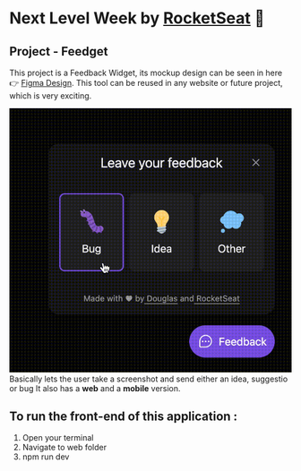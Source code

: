 # Next Level Week by [RocketSeat](https://rocketseat.com.br) :rocket:
## Project - Feedget

This project is a Feedback Widget, its mockup design can be seen in here :point_right: [Figma Design](https://www.figma.com/file/bRYpJrJbGPzB8pLeo3RJyR/Feedback-Widget-(Community)). This tool can be reused in any website or future project, which is very exciting. 

![Feedget](https://github.com/douglasvinicio/nlw-feedget/blob/master/web/src/assets/feedget.gif "Feedget")
Basically lets the user take a screenshot and send either an idea, suggestio or bug
It also has a **web** and a **mobile** version.


## To run the front-end of this application : 

1. Open your terminal 
2. Navigate to web folder 
3. npm run dev
